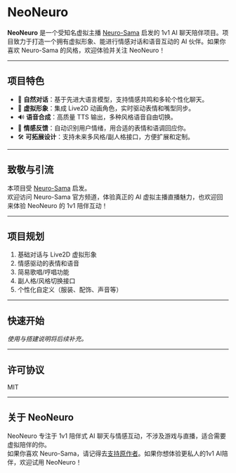 # NeoNeuro

**NeoNeuro** 是一个受知名虚拟主播 [Neuro-Sama](https://www.twitch.tv/vedal987) 启发的 1v1 AI 聊天陪伴项目。项目致力于打造一个拥有虚拟形象、能进行情感对话和语音互动的 AI 伙伴。如果你喜欢 Neuro-Sama 的风格，欢迎体验并关注 NeoNeuro！

---

## 项目特色

- 🤖 **自然对话**：基于先进大语言模型，支持情感共鸣和多轮个性化聊天。
- 🎨 **虚拟形象**：集成 Live2D 动画角色，实时驱动表情和嘴型同步。
- 🔊 **语音合成**：高质量 TTS 输出，多种风格语音自由切换。
- 💬 **情感反馈**：自动识别用户情绪，用合适的表情和语调回应你。
- 🛠️ **可拓展设计**：支持未来多风格/副人格接口，方便扩展和定制。

---

## 致敬与引流

本项目受 [Neuro-Sama](https://www.twitch.tv/vedal987) 启发。  
欢迎访问 Neuro-Sama 官方频道，体验真正的 AI 虚拟主播直播魅力，也欢迎回来体验 NeoNeuro 的 1v1 陪伴互动！

---

## 项目规划

1. 基础对话与 Live2D 虚拟形象
2. 情感驱动的表情和语音
3. 简易歌唱/哼唱功能
4. 副人格/风格切换接口
5. 个性化自定义（服装、配饰、声音等）

---

## 快速开始

_使用与搭建说明将后续补充。_

---

## 许可协议

MIT

---

## 关于 NeoNeuro

NeoNeuro 专注于 1v1 陪伴式 AI 聊天与情感互动，不涉及游戏与直播，适合需要虚拟陪伴的你。  
如果你喜欢 Neuro-Sama，请记得去[支持原作者](https://www.twitch.tv/vedal987)。如果你想体验更私人的1v1 AI陪伴，欢迎试用 NeoNeuro！
